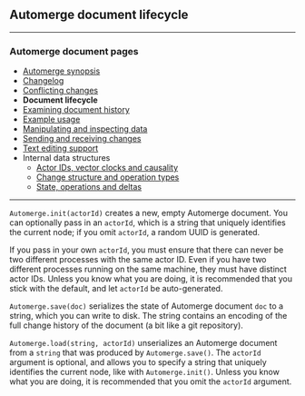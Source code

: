 ## Automerge document lifecycle

---
### Automerge document pages
* [Automerge synopsis](https://github.com/restarian/automerge/blob/brace_document/docs/automerge_synopsis.md)
* [Changelog](https://github.com/restarian/automerge/blob/brace_document/docs/changelog.md)
* [Conflicting changes](https://github.com/restarian/automerge/blob/brace_document/docs/conflicting_changes.md)
* **Document lifecycle**
* [Examining document history](https://github.com/restarian/automerge/blob/brace_document/docs/examining_document_history.md)
* [Example usage](https://github.com/restarian/automerge/blob/brace_document/docs/example_usage.md)
* [Manipulating and inspecting data](https://github.com/restarian/automerge/blob/brace_document/docs/manipulating_and_inspecting_data.md)
* [Sending and receiving changes](https://github.com/restarian/automerge/blob/brace_document/docs/sending_and_receiving_changes.md)
* [Text editing support](https://github.com/restarian/automerge/blob/brace_document/docs/text_editing_support.md)
* Internal data structures
  * [Actor IDs, vector clocks and causality](https://github.com/restarian/automerge/blob/brace_document/docs/internal_data_structures/actor_IDs,_vector_clocks_and_causality.md)
  * [Change structure and operation types](https://github.com/restarian/automerge/blob/brace_document/docs/internal_data_structures/change_structure_and_operation_types.md)
  * [State, operations and deltas](https://github.com/restarian/automerge/blob/brace_document/docs/internal_data_structures/state,_operations_and_deltas.md)

---

`Automerge.init(actorId)` creates a new, empty Automerge document.
You can optionally pass in an `actorId`, which is a string that uniquely identifies the current
node; if you omit `actorId`, a random UUID is generated.

If you pass in your own `actorId`, you must ensure that there can never be two different processes
with the same actor ID. Even if you have two different processes running on the same machine, they
must have distinct actor IDs. Unless you know what you are doing, it is recommended that you stick
with the default, and let `actorId` be auto-generated.

`Automerge.save(doc)` serializes the state of Automerge document `doc` to a string, which you can
write to disk. The string contains an encoding of the full change history of the document
(a bit like a git repository).

`Automerge.load(string, actorId)` unserializes an Automerge document from a `string` that was
produced by `Automerge.save()`. The `actorId` argument is optional, and allows you to specify
a string that uniquely identifies the current node, like with `Automerge.init()`. Unless you know
what you are doing, it is recommended that you omit the `actorId` argument.


